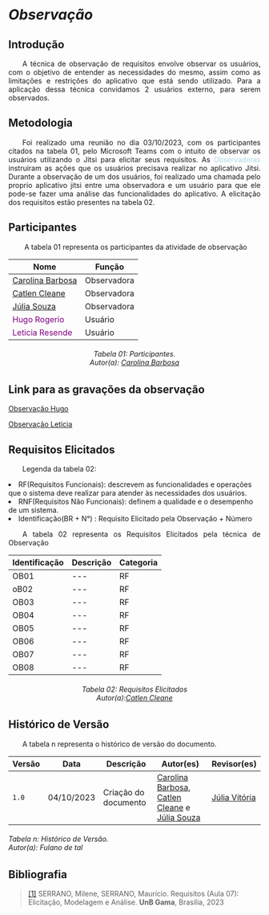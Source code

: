 # ***Observação***

## **Introdução**
<p align="justify">
&emsp;&emsp;A técnica de observação de requisitos envolve observar os usuários, com o objetivo de entender as necessidades do mesmo, assim como as limitações e restrições do aplicativo que está sendo utilizado. Para a aplicação dessa técnica convidamos 2 usuários externo, para serem observados.
</p>

## **Metodologia**
<p align="justify">
&emsp;&emsp;Foi realizado uma reunião no dia 03/10/2023, com os participantes citados na tabela 01, pelo Microsoft Teams com o intuito de observar os usuários utilizando o Jitsi para elicitar seus requisitos. As  <span style = "color: lightblue"> Observadoras </span> instruiram as ações que os usuários precisava realizar no aplicativo Jitsi. Durante a observação de um dos usuários, foi realizado uma chamada pelo proprio aplicativo jitsi entre uma observadora e um usuário para que ele pode-se fazer uma análise das funcionalidades do aplicativo. A elicitação dos requisitos estão presentes na tabela 02.
</p>

## **Participantes**
<p align="justify">
&emsp;&emsp; A tabela 01 representa os participantes da atividade de observação
</p>

<center>

| Nome                                                      |   Função    |
| --------------------------------------------------------- |  ---------- |
| [Carolina Barbosa](https://github.com/CarolinaBarb)       | Observadora |
| [Catlen Cleane](https://github.com/catlenc)               | Observadora |
| [Júlia Souza](https://github.com/JuliaSSouza)             | Observadora |
| <span style = "color: purple"> Hugo Rogerio </span>       |Usuário|
| <span style = "color: purple"> Leticia Resende </span>    |Usuário|


</center>

<p align="justify">
<h6 align = "center"> Tabela 01: Participantes.
<br> Autor(a): <a href="https://github.com/CarolinaBarb">Carolina Barbosa</a></h6>
</p>

## **Link para as gravações da observação**
<p align="justify">
<a href="link de referência">Observação Hugo</a> 
</p>
<p>
<a href="link de referência">Observação Leticia</a>
 </p>

## **Requisitos Elicitados**
<p align="justify">
&emsp;&emsp;Legenda da tabela 02: 
<li> RF(Requisitos Funcionais): descrevem as funcionalidades e operações que o sistema deve realizar para atender às necessidades dos usuários. </li>
<li> RNF(Requisitos Não Funcionais): definem a qualidade e o desempenho de um sistema. </li>
<li> Identificação(BR + N°) : Requisito Elicitado pela Observação + Número
</p>
<p align="justify">
&emsp;&emsp;A tabela 02 representa os Requisitos Elicitados pela técnica de Observação
</p>

| Identificação  | Descrição  | Categoria | 
|-----|---------------------------------------------------------|-------|
|OB01| --- | RF |
|oB02| --- | RF |
|OB03| --- | RF |
|OB04| --- | RF |
|OB05| --- | RF |
|OB06| --- | RF |
|OB07| --- | RF |
|OB08| --- | RF |

<h6 align = "center"> Tabela 02: Requisitos Elicitados
<br> Autor(a):<a href="https://github.com/catlenc">Catlen Cleane</a>
</center>
</p>
</h6>

## **Histórico de Versão**
<p align="justify">
&emsp;&emsp;A tabela n representa o histórico de versão do documento.
</p>

| Versão | Data | Descrição | Autor(es) | Revisor(es) |
| ------ | ---- | --------- | --------- | ---------- |
| `1.0`  | 04/10/2023 | Criação do documento  | [Carolina Barbosa](https://github.com/CarolinaBarb), [Catlen Cleane](https://github.com/catlenc) e [Júlia Souza](https://github.com/JuliaSSouza)  | [Júlia Vitória](https://github.com/Juhvitoria4) |
<h6> Tabela n: Histórico de Versão.
<br> Autor(a): Fulano de tal </h6>

## **Bibliografia**
> <a href="https://aprender3.unb.br/pluginfile.php/2580553/mod_resource/content/2/Requisitos%20-%20Aula%2007.pd">[1]</a> SERRANO, Milene, SERRANO, Maurício. Requisitos (Aula 07): Elicitação, Modelagem e Análise. **UnB Gama**, Brasília, 2023
